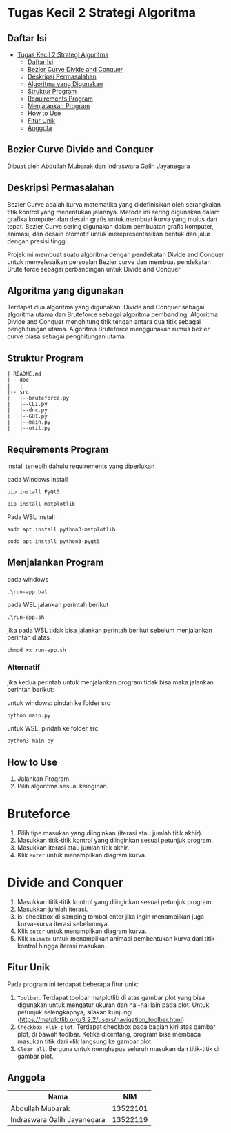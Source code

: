# Tugas Kecil 2 Strategi Algoritma

## Daftar Isi 
- [Tugas Kecil 2 Strategi Algoritma](#tugas-kecil-2-strategi-algoritma)
    - [Daftar Isi](#daftar-isi)
    - [Bezier Curve Divide and Conquer](#bezier-curve-divide-and-conquer)
    - [Deskripsi Permasalahan](#deskripsi-permasalahan)
    - [Algoritma yang Digunakan](#algoritma-yang-digunakan)
    - [Struktur Program](#struktur-program)
    - [Requirements Program](#requirements-program)
    - [Menjalankan Program](#menjalankan-program)
    - [How to Use](#how-to-use)
    - [Fitur Unik](#fitur-unik)
    - [Anggota](#anggota)

## Bezier Curve Divide and Conquer 
Dibuat oleh Abdullah Mubarak dan Indraswara Galih Jayanegara

## Deskripsi Permasalahan 
Bezier Curve adalah kurva matematika yang didefinisikan oleh serangkaian titik kontrol yang menentukan jalannya. Metode ini sering digunakan dalam grafika komputer dan desain grafis untuk membuat kurva yang mulus dan tepat. Bezier Curve sering digunakan dalam pembuatan grafis komputer, animasi, dan desain otomotif untuk merepresentasikan bentuk dan jalur dengan presisi tinggi.

Projek ini membuat suatu algoritma dengan pendekatan Divide and Conquer untuk menyelesaikan persoalan Bezier curve dan membuat pendekatan Brute force sebagai perbandingan untuk Divide and Conquer

## Algoritma yang digunakan 
Terdapat dua algoritma yang digunakan: Divide and Conquer sebagai algoritma utama dan Bruteforce sebagai algoritma pembanding.
Algoritma Divide and Conquer menghitung titik tengah antara dua titik sebagai penghitungan utama.
Algoritma Bruteforce menggunakan rumus bezier curve biasa sebagai penghitungan utama.

## Struktur Program 
```
| README.md
|-- doc 
|   |
|-- src
|   |--bruteforce.py
|   |--CLI.py
|   |--dnc.py
|   |--GUI.py
|   |--main.py
|   |--util.py
```

## Requirements Program 
install terlebih dahulu requirements yang diperlukan

pada Windows install
```
pip install PyQt5
```
```
pip install matplotlib
```

Pada WSL Install
```
sudo apt install python3-matplotlib
```
```
sudo apt install python3-pyqt5
```

## Menjalankan Program 
pada windows 
```
.\run-app.bat
```

pada WSL jalankan perintah berikut 
```
.\run-app.sh
```
jika pada WSL tidak bisa jalankan perintah berikut sebelum menjalankan perintah diatas
```
chmod +x run-app.sh
```

### Alternatif 
jika kedua perintah untuk menjalankan program tidak bisa maka jalankan perintah berikut: 

untuk windows: pindah ke folder src
```
python main.py
```

untuk WSL: pindah ke folder src
```
python3 main.py
```

## How to Use
1. Jalankan Program.
2. Pilih algoritma sesuai keinginan.
# Bruteforce
1. Pilih tipe masukan yang diinginkan (iterasi atau jumlah titik akhir).
2. Masukkan titik-titik kontrol yang diinginkan sesuai petunjuk program.
3. Masukkan iterasi atau jumlah titik akhir.
4. Klik <code>enter</code> untuk menampilkan diagram kurva.
# Divide and Conquer
1. Masukkan titik-titik kontrol yang diinginkan sesuai petunjuk program.
2. Masukkan jumlah iterasi.
3. Isi checkbox di samping tombol enter jika ingin menampilkan juga kurva-kurva iterasi sebelumnya.
4. Klik <code>enter</code> untuk menampilkan diagram kurva.
5. Klik <code>animate</code> untuk menampilkan animasi pembentukan kurva dari titik kontrol hingga iterasi masukan.

## Fitur Unik
Pada program ini terdapat beberapa fitur unik:
1. <code>Toolbar</code>. Terdapat toolbar matplotlib di atas gambar plot yang bisa digunakan untuk mengatur ukuran dan hal-hal lain pada plot.
   Untuk petunjuk selengkapnya, silakan kunjungi (https://matplotlib.org/3.2.2/users/navigation_toolbar.html)
2. <code>Checkbox klik plot</code>. Terdapat checkbox pada bagian kiri atas gambar plot, di bawah toolbar.
   Ketika dicentang, program bisa membaca masukan titik dari klik langsung ke gambar plot.
3. <code>Clear all</code>. Berguna untuk menghapus seluruh masukan dan titik-titik di gambar plot.

## Anggota
|Nama           | NIM 
|---------------|----------------| 
| Abdullah Mubarak | 13522101 |
| Indraswara Galih Jayanegara | 13522119|
